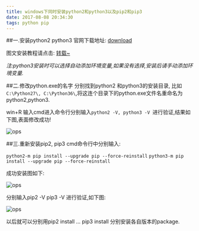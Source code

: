 ```yaml
---
title: windows下同时安装python2和python3以及pip2和pip3
date: 2017-08-08 20:34:30
tags: python pip
---
```


##一.安装python2 python3
官网下载地址: [download](https://www.python.org/downloads/)

图文安装教程请点击: [转载~](http://www.cnblogs.com/hongten/p/hongten_python_install.html)



*注:python3安装时可以选择自动添加环境变量,如果没有选择,安装后请手动添加环境变量.*

##二.修改python.exe的名字
分别找到python2 和python3的安装目录, 比如`C:\Python27\, C:\Python36\`,将这连个目录下的python.exe文件名重命名为python2,python3.

win+R 输入cmd进入命令行分别输入`python2 -V, python3 -V `进行验证,结果如下图,表面修改成功!

![ops](http://i.imgur.com/OvrHuKu.png)

##三.重新安装pip2, pip3
cmd命令行中分别输入:
    
`python2-m pip install --upgrade pip --force-reinstall`
`python3-m pip install --upgrade pip --force-reinstall`

成功安装图如下:

![ops](http://i.imgur.com/PrNaI0V.png)

分别输入pip2 -V   pip3 -V 进行验证,如下图:

![ops](http://i.imgur.com/7o4TfkP.png)

以后就可以分别用pip2 install ... pip3 install 分别安装各自版本的package.

